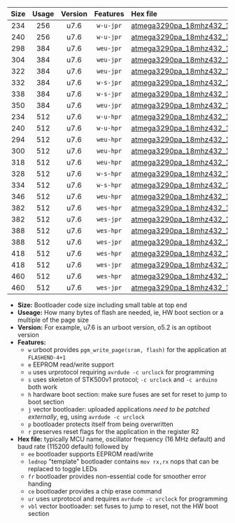 |Size|Usage|Version|Features|Hex file|
|:-:|:-:|:-:|:-:|:--|
|234|256|u7.6|`w-u-jpr`|[atmega3290pa_18mhz432_19200bps_ur_vbl.hex](https://raw.githubusercontent.com/stefanrueger/urboot/main/bootloaders/atmega3290pa/fcpu_18mhz432/19200_bps/atmega3290pa_18mhz432_19200bps_ur_vbl.hex)|
|240|256|u7.6|`w-u-jpr`|[atmega3290pa_18mhz432_19200bps_lednop_ur_vbl.hex](https://raw.githubusercontent.com/stefanrueger/urboot/main/bootloaders/atmega3290pa/fcpu_18mhz432/19200_bps/atmega3290pa_18mhz432_19200bps_lednop_ur_vbl.hex)|
|298|384|u7.6|`weu-jpr`|[atmega3290pa_18mhz432_19200bps_ee_ur_vbl.hex](https://raw.githubusercontent.com/stefanrueger/urboot/main/bootloaders/atmega3290pa/fcpu_18mhz432/19200_bps/atmega3290pa_18mhz432_19200bps_ee_ur_vbl.hex)|
|304|384|u7.6|`weu-jpr`|[atmega3290pa_18mhz432_19200bps_ee_lednop_ur_vbl.hex](https://raw.githubusercontent.com/stefanrueger/urboot/main/bootloaders/atmega3290pa/fcpu_18mhz432/19200_bps/atmega3290pa_18mhz432_19200bps_ee_lednop_ur_vbl.hex)|
|322|384|u7.6|`weu-jpr`|[atmega3290pa_18mhz432_19200bps_ee_lednop_fr_ur_vbl.hex](https://raw.githubusercontent.com/stefanrueger/urboot/main/bootloaders/atmega3290pa/fcpu_18mhz432/19200_bps/atmega3290pa_18mhz432_19200bps_ee_lednop_fr_ur_vbl.hex)|
|332|384|u7.6|`w-s-jpr`|[atmega3290pa_18mhz432_19200bps_vbl.hex](https://raw.githubusercontent.com/stefanrueger/urboot/main/bootloaders/atmega3290pa/fcpu_18mhz432/19200_bps/atmega3290pa_18mhz432_19200bps_vbl.hex)|
|338|384|u7.6|`w-s-jpr`|[atmega3290pa_18mhz432_19200bps_lednop_vbl.hex](https://raw.githubusercontent.com/stefanrueger/urboot/main/bootloaders/atmega3290pa/fcpu_18mhz432/19200_bps/atmega3290pa_18mhz432_19200bps_lednop_vbl.hex)|
|350|384|u7.6|`weu-jpr`|[atmega3290pa_18mhz432_19200bps_ee_lednop_fr_ce_ur_vbl.hex](https://raw.githubusercontent.com/stefanrueger/urboot/main/bootloaders/atmega3290pa/fcpu_18mhz432/19200_bps/atmega3290pa_18mhz432_19200bps_ee_lednop_fr_ce_ur_vbl.hex)|
|234|512|u7.6|`w-u-hpr`|[atmega3290pa_18mhz432_19200bps_ur.hex](https://raw.githubusercontent.com/stefanrueger/urboot/main/bootloaders/atmega3290pa/fcpu_18mhz432/19200_bps/atmega3290pa_18mhz432_19200bps_ur.hex)|
|240|512|u7.6|`w-u-hpr`|[atmega3290pa_18mhz432_19200bps_lednop_ur.hex](https://raw.githubusercontent.com/stefanrueger/urboot/main/bootloaders/atmega3290pa/fcpu_18mhz432/19200_bps/atmega3290pa_18mhz432_19200bps_lednop_ur.hex)|
|294|512|u7.6|`weu-hpr`|[atmega3290pa_18mhz432_19200bps_ee_ur.hex](https://raw.githubusercontent.com/stefanrueger/urboot/main/bootloaders/atmega3290pa/fcpu_18mhz432/19200_bps/atmega3290pa_18mhz432_19200bps_ee_ur.hex)|
|300|512|u7.6|`weu-hpr`|[atmega3290pa_18mhz432_19200bps_ee_lednop_ur.hex](https://raw.githubusercontent.com/stefanrueger/urboot/main/bootloaders/atmega3290pa/fcpu_18mhz432/19200_bps/atmega3290pa_18mhz432_19200bps_ee_lednop_ur.hex)|
|318|512|u7.6|`weu-hpr`|[atmega3290pa_18mhz432_19200bps_ee_lednop_fr_ur.hex](https://raw.githubusercontent.com/stefanrueger/urboot/main/bootloaders/atmega3290pa/fcpu_18mhz432/19200_bps/atmega3290pa_18mhz432_19200bps_ee_lednop_fr_ur.hex)|
|328|512|u7.6|`w-s-hpr`|[atmega3290pa_18mhz432_19200bps.hex](https://raw.githubusercontent.com/stefanrueger/urboot/main/bootloaders/atmega3290pa/fcpu_18mhz432/19200_bps/atmega3290pa_18mhz432_19200bps.hex)|
|334|512|u7.6|`w-s-hpr`|[atmega3290pa_18mhz432_19200bps_lednop.hex](https://raw.githubusercontent.com/stefanrueger/urboot/main/bootloaders/atmega3290pa/fcpu_18mhz432/19200_bps/atmega3290pa_18mhz432_19200bps_lednop.hex)|
|346|512|u7.6|`weu-hpr`|[atmega3290pa_18mhz432_19200bps_ee_lednop_fr_ce_ur.hex](https://raw.githubusercontent.com/stefanrueger/urboot/main/bootloaders/atmega3290pa/fcpu_18mhz432/19200_bps/atmega3290pa_18mhz432_19200bps_ee_lednop_fr_ce_ur.hex)|
|382|512|u7.6|`wes-hpr`|[atmega3290pa_18mhz432_19200bps_ee.hex](https://raw.githubusercontent.com/stefanrueger/urboot/main/bootloaders/atmega3290pa/fcpu_18mhz432/19200_bps/atmega3290pa_18mhz432_19200bps_ee.hex)|
|382|512|u7.6|`wes-jpr`|[atmega3290pa_18mhz432_19200bps_ee_vbl.hex](https://raw.githubusercontent.com/stefanrueger/urboot/main/bootloaders/atmega3290pa/fcpu_18mhz432/19200_bps/atmega3290pa_18mhz432_19200bps_ee_vbl.hex)|
|388|512|u7.6|`wes-hpr`|[atmega3290pa_18mhz432_19200bps_ee_lednop.hex](https://raw.githubusercontent.com/stefanrueger/urboot/main/bootloaders/atmega3290pa/fcpu_18mhz432/19200_bps/atmega3290pa_18mhz432_19200bps_ee_lednop.hex)|
|388|512|u7.6|`wes-jpr`|[atmega3290pa_18mhz432_19200bps_ee_lednop_vbl.hex](https://raw.githubusercontent.com/stefanrueger/urboot/main/bootloaders/atmega3290pa/fcpu_18mhz432/19200_bps/atmega3290pa_18mhz432_19200bps_ee_lednop_vbl.hex)|
|418|512|u7.6|`wes-hpr`|[atmega3290pa_18mhz432_19200bps_ee_lednop_fr.hex](https://raw.githubusercontent.com/stefanrueger/urboot/main/bootloaders/atmega3290pa/fcpu_18mhz432/19200_bps/atmega3290pa_18mhz432_19200bps_ee_lednop_fr.hex)|
|418|512|u7.6|`wes-jpr`|[atmega3290pa_18mhz432_19200bps_ee_lednop_fr_vbl.hex](https://raw.githubusercontent.com/stefanrueger/urboot/main/bootloaders/atmega3290pa/fcpu_18mhz432/19200_bps/atmega3290pa_18mhz432_19200bps_ee_lednop_fr_vbl.hex)|
|460|512|u7.6|`wes-hpr`|[atmega3290pa_18mhz432_19200bps_ee_lednop_fr_ce.hex](https://raw.githubusercontent.com/stefanrueger/urboot/main/bootloaders/atmega3290pa/fcpu_18mhz432/19200_bps/atmega3290pa_18mhz432_19200bps_ee_lednop_fr_ce.hex)|
|460|512|u7.6|`wes-jpr`|[atmega3290pa_18mhz432_19200bps_ee_lednop_fr_ce_vbl.hex](https://raw.githubusercontent.com/stefanrueger/urboot/main/bootloaders/atmega3290pa/fcpu_18mhz432/19200_bps/atmega3290pa_18mhz432_19200bps_ee_lednop_fr_ce_vbl.hex)|

- **Size:** Bootloader code size including small table at top end
- **Useage:** How many bytes of flash are needed, ie, HW boot section or a multiple of the page size
- **Version:** For example, u7.6 is an urboot version, o5.2 is an optiboot version
- **Features:**
  + `w` urboot provides `pgm_write_page(sram, flash)` for the application at `FLASHEND-4+1`
  + `e` EEPROM read/write support
  + `u` uses urprotocol requiring `avrdude -c urclock` for programming
  + `s` uses skeleton of STK500v1 protocol; `-c urclock` and `-c arduino` both work
  + `h` hardware boot section: make sure fuses are set for reset to jump to boot section
  + `j` vector bootloader: uploaded applications *need to be patched externally*, eg, using `avrdude -c urclock`
  + `p` bootloader protects itself from being overwritten
  + `r` preserves reset flags for the application in the register R2
- **Hex file:** typically MCU name, oscillator frequency (16 MHz default) and baud rate (115200 default) followed by
  + `ee` bootloader supports EEPROM read/write
  + `lednop` "template" bootloader contains `mov rx,rx` nops that can be replaced to toggle LEDs
  + `fr` bootloader provides non-essential code for smoother error handing
  + `ce` bootloader provides a chip erase command
  + `ur` uses urprotocol and requires `avrdude -c urclock` for programming
  + `vbl` vector bootloader: set fuses to jump to reset, not the HW boot section
